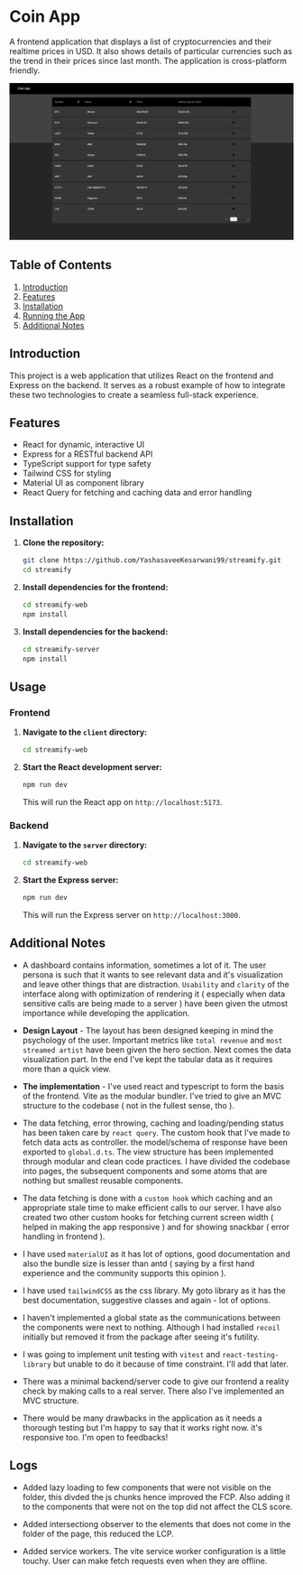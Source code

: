# Coin App

A frontend application that displays a list of cryptocurrencies and their realtime prices in USD. It also shows details of particular currencies such as the trend in their prices since last month. The application is cross-platform friendly.

![Project Screenshot](./coin-app.png)

## Table of Contents

1. [Introduction](#introduction)
2. [Features](#features)
3. [Installation](#installation)
4. [Running the App](#running-the-app)
5. [Additional Notes](#additional-notes)

## Introduction

This project is a web application that utilizes React on the frontend and Express on the backend. It serves as a robust example of how to integrate these two technologies to create a seamless full-stack experience.

## Features

- React for dynamic, interactive UI
- Express for a RESTful backend API
- TypeScript support for type safety
- Tailwind CSS for styling
- Material UI as component library
- React Query for fetching and caching data and error handling

## Installation

1. **Clone the repository:**

   ```bash
   git clone https://github.com/YashasaveeKesarwani99/streamify.git
   cd streamify
   ```

2. **Install dependencies for the frontend:**

   ```bash
   cd streamify-web
   npm install
   ```

3. **Install dependencies for the backend:**

   ```bash
   cd streamify-server
   npm install
   ```

## Usage

### Frontend

1. **Navigate to the `client` directory:**

   ```bash
   cd streamify-web
   ```

2. **Start the React development server:**

   ```bash
   npm run dev
   ```

   This will run the React app on `http://localhost:5173`.

### Backend

1. **Navigate to the `server` directory:**

   ```bash
   cd streamify-web
   ```

2. **Start the Express server:**

   ```bash
   npm run dev
   ```

   This will run the Express server on `http://localhost:3000`.

## Additional Notes

- A dashboard contains information, sometimes a lot of it. The user persona is such that it wants to see relevant data and it's visualization and leave other things that are distraction. `Usability` and `clarity` of the interface along with optimization of rendering it ( especially when data sensitive calls are being made to a server ) have been given the utmost importance while developing the application.

- **Design Layout** - The layout has been designed keeping in mind the psychology of the user. Important metrics like `total revenue` and `most streamed artist` have been given the hero section. Next comes the data visualization part. In the end I've kept the tabular data as it requires more than a quick view.

- **The implementation** - I've used react and typescript to form the basis of the frontend. Vite as the modular bundler. I've tried to give an MVC structure to the codebase ( not in the fullest sense, tho ).

- The data fetching, error throwing, caching and loading/pending status has been taken care by `react query`. The custom hook that I've made to fetch data acts as controller. the model/schema of response have been exported to `global.d.ts`. The view structure has been implemented through modular and clean code practices. I have divided the codebase into pages, the subsequent components and some atoms that are nothing but smallest reusable components.

- The data fetching is done with a `custom hook` which caching and an appropriate stale time to make efficient calls to our server. I have also created two other custom hooks for fetching current screen width ( helped in making the app responsive ) and for showing snackbar ( error handling in frontend ).

- I have used `materialUI` as it has lot of options, good documentation and also the bundle size is lesser than antd ( saying by a first hand experience and the community supports this opinion ).

- I have used `tailwindCSS` as the css library. My goto library as it has the best documentation, suggestive classes and again - lot of options.

- I haven't implemented a global state as the communications between the components were next to nothing. Although I had installed `recoil` initially but removed it from the package after seeing it's futility.

- I was going to implement unit testing with `vitest` and `react-testing-library` but unable to do it because of time constraint. I'll add that later.

- There was a minimal backend/server code to give our frontend a reality check by making calls to a real server. There also I've implemented an MVC structure.

- There would be many drawbacks in the application as it needs a thorough testing but I'm happy to say that it works right now. it's responsive too. I'm open to feedbacks!

## Logs

- Added lazy loading to few components that were not visible on the folder, this divded the js chunks hence improved the FCP. Also adding it to the components that were not on the top did not affect the CLS score.

- Added intersectiong observer to the elements that does not come in the folder of the page, this reduced the LCP.

- Added service workers. The vite service worker configuration is a little touchy. User can make fetch requests even when they are offline.
